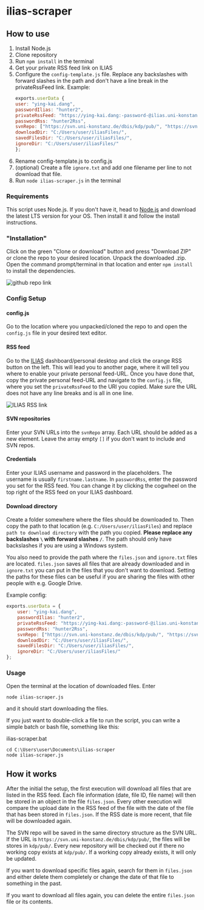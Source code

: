 # ilias-scraper

## How to use

1. Install Node.js
2. Clone repository
3. Run `npm install` in the terminal
4. Get your private RSS feed link on ILIAS
5. Configure the `config-template.js` file. Replace any backslashes with forward slashes in the path and don't have a line break in the privateRssFeed link. Example:
    ```javascript
    exports.userData {
    user: "ying-kai.dang",
    passwordIlias: "hunter2",
    privateRssFeed: "https://ying-kai.dang:-password-@ilias.uni-konstanz.de/ilias/privfeed.php?client_id=ilias_uni&user_id=userid&hash=hash",
    passwordRss: "hunter2Rss",
    svnRepo: ["https://svn.uni-konstanz.de/dbis/kdp/pub/", "https://svn.uni-konstanz.de/dbis/kdi/pub/"],
    downloadDir: "C:/Users/user/iliasFiles/",
    savedFilesDir: "C:/Users/user/iliasFiles/",
    ignoreDir: "C:/Users/user/iliasFiles/"
    };
    ```
6. Rename config-template.js to config.js
7. (optional) Create a file `ignore.txt` and add one filename per line to not download that file.
8. Run `node ilias-scraper.js` in the terminal

### Requirements
This script uses Node.js. If you don't have it, head to [Node.js](https://nodejs.org/en/) and download the latest LTS version for your OS. Then install it and follow the install instructions.

### "Installation"
Click on the green "Clone or download" button and press "Download ZIP" or clone the repo to your desired location. Unpack the downloaded .zip.
Open the command prompt/terminal in that location and enter `npm install` to install the dependencies.

![github repo link](https://i.imgur.com/PlRoCY3.png)

### Config Setup
#### config.js

Go to the location where you unpacked/cloned the repo to and open the `config.js` file in your desired text editor.

#### RSS feed

Go to the [ILIAS](https://ilias.uni-konstanz.de) dashboard/personal desktop and click the orange RSS button on the left. This will lead you to another page, where it will tell you where to enable your private personal feed-URL. Once you have done that, copy the private personal feed-URL and navigate to the `config.js` file, where you set the `privateRssFeed` to the URl you copied. 
Make sure the URL does not have any line breaks and is all in one line.

![ILIAS RSS link](https://i.imgur.com/0rUIp7M.png)

#### SVN repositories

Enter your SVN URLs into the `svnRepo` array. Each URL should be added as a new element. Leave the array empty `[]` if you don't want to include and SVN repos.

#### Credentials

Enter your ILIAS username and password in the placeholders. The username is usually `firstname.lastname`. In `passwordRss`, enter the password you set for the RSS feed. You can change it by clicking the cogwheel on the top right of the RSS feed on your ILIAS dashboard.

#### Download directory

Create a folder somewhere where the files should be downloaded to. Then copy the  path to that location (e.g. `C:/Users/user/iliasFiles`) and replace `path to download directory` with the path you copied. <b>Please replace any backslashes `\` with forward slashes `/`</b>. The path should only have backslashes if you are using a Windows system.

You also need to provide the path where the `files.json` and `ignore.txt` files are located. `files.json` saves all files that are already downloaded and in `ignore.txt` you can put in the files that you don't want to download. Setting the paths for these files can be useful if you are sharing the files with other people with e.g. Google Drive.

Example config:
```javascript
exports.userData = {
    user: "ying-kai.dang",
    passwordIlias: "hunter2",
    privateRssFeed: "https://ying-kai.dang:-password-@ilias.uni-konstanz.de/ilias/privfeed.php?client_id=ilias_uni&user_id=userid&hash=hash",
    passwordRss: "hunter2Rss",
    svnRepo: ["https://svn.uni-konstanz.de/dbis/kdp/pub/", "https://svn.uni-konstanz.de/dbis/kdi/pub/"],
    downloadDir: "C:/Users/user/iliasFiles/",
    savedFilesDir: "C:/Users/user/iliasFiles/",
    ignoreDir: "C:/Users/user/iliasFiles/"
};
```

### Usage
Open the terminal at the location of downloaded files. Enter
```
node ilias-scraper.js
```
and it should start downloading the files. 

If you just want to double-click a file to run the script, you can write a simple batch or bash file, something like this:

ilias-scraper.bat
```batch
cd C:\Users\user\Documents\ilias-scraper
node ilias-scraper.js
```

## How it works
After the initial the setup, the first execution will download all files that are listed in the RSS feed. Each file information (date, file ID, file name) will then be stored in an object in the file `files.json`.
Every other execution will compare the upload date in the RSS feed of the file with the date of the file that has been stored in `files.json`. If the RSS date is more recent, that file will be downloaded again.

The SVN repo will be saved in the same directory structure as the SVN URL. If the URL is `https://svn.uni-konstanz.de/dbis/kdp/pub/`, the files will be stores in `kdp/pub/`.
Every new repository will be checked out if there no working copy exists at `kdp/pub/`. If a working copy already exists, it will only be updated.

If you want to download specific files again, search for them in `files.json` and either delete them completely or change the date of that file to something in the past. 

If you want to download all files again, you can delete the entire `files.json` file or its contents.
